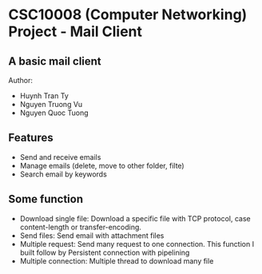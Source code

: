 # CSC10008 (Computer Networking) Project - Mail Client
## A basic mail client
Author:
- Huynh Tran Ty
- Nguyen Truong Vu
- Nguyen Quoc Tuong
## Features
- Send and receive emails
- Manage emails (delete, move to other folder, filte)
- Search email by keywords
## Some function
- Download single file: Download a specific file with TCP protocol, case content-length or transfer-encoding.
- Send files: Send email with attachment files
- Multiple request: Send many request to one connection. This function I built follow by Persistent connection with pipelining
- Multiple connection: Multiple thread to download many file
